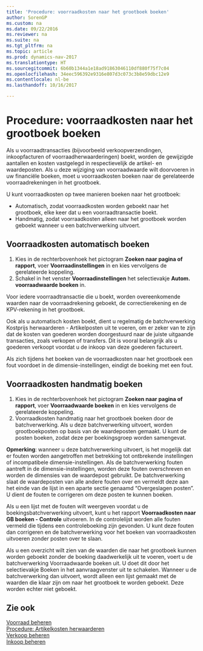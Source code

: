 ```yaml
---
title: 'Procedure: voorraadkosten naar het grootboek boeken'
author: SorenGP
ms.custom: na
ms.date: 09/22/2016
ms.reviewer: na
ms.suite: na
ms.tgt_pltfrm: na
ms.topic: article
ms.prod: dynamics-nav-2017
ms.translationtype: HT
ms.sourcegitcommit: 6b60b1344a1e18ad91863046110df880f75f7c04
ms.openlocfilehash: 34eec596392e9316e807d3c073c3b8e59dbc12e9
ms.contentlocale: nl-be
ms.lasthandoff: 10/16/2017

---
```


# <a name="how-to-post-inventory-costs-to-the-general-ledger"></a>Procedure: voorraadkosten naar het grootboek boeken   
Als u voorraadtransacties (bijvoorbeeld verkoopverzendingen, inkoopfacturen of voorraadherwaarderingen) boekt, worden de gewijzigde aantallen en kosten vastgelegd in respectievelijk de artikel- en waardeposten. Als u deze wijziging van voorraadwaarde wilt doorvoeren in uw financiële boeken, moet u voorraadkosten boeken naar de gerelateerde voorraadrekeningen in het grootboek.

U kunt voorraadkosten op twee manieren boeken naar het grootboek:

- Automatisch, zodat voorraadkosten worden geboekt naar het grootboek, elke keer dat u een voorraadtransactie boekt.
- Handmatig, zodat voorraadkosten alleen naar het grootboek worden geboekt wanneer u een batchverwerking uitvoert.


## <a name="to-post-inventory-costs-automatically"></a>Voorraadkosten automatisch boeken
1. Kies in de rechterbovenhoek het pictogram **Zoeken naar pagina of rapport**, voer **Voorraadinstellingen** in en kies vervolgens de gerelateerde koppeling.
2. Schakel in het venster **Voorraadinstellingen** het selectievakje **Autom. voorraadwaarde boeken** in.

Voor iedere voorraadtransactie die u boekt, worden overeenkomende waarden naar de voorraadrekening geboekt, de correctierekening en de KPV-rekening in het grootboek.

Ook als u automatisch kosten boekt, dient u regelmatig de batchverwerking Kostprijs herwaarderen - Artikelposten uit te voeren, om er zeker van te zijn dat de kosten van goederen worden doorgestuurd naar de juiste uitgaande transacties, zoals verkopen of transfers. Dit is vooral belangrijk als u goederen verkoopt voordat u de inkoop van deze goederen factureert.

Als zich tijdens het boeken van de voorraadkosten naar het grootboek een fout voordoet in de dimensie-instellingen, eindigt de boeking met een fout.

## <a name="to-post-inventory-costs-manually"></a>Voorraadkosten handmatig boeken
1. Kies in de rechterbovenhoek het pictogram **Zoeken naar pagina of rapport**, voer **Voorraadwaarde boeken** in en kies vervolgens de gerelateerde koppeling.
2. Voorraadkosten handmatig naar het grootboek boeken door de batchverwerking. Als u deze batchverwerking uitvoert, worden grootboekposten op basis van de waardeposten gemaakt. U kunt de posten boeken, zodat deze per boekingsgroep worden samengevat.

**Opmerking**: wanneer u deze batchverwerking uitvoert, is het mogelijk dat er fouten worden aangetroffen met betrekking tot ontbrekende instellingen of incompatibele dimensie-instellingen. Als de batchverwerking fouten aantreft in de dimensie-instellingen, worden deze fouten overschreven en worden de dimensies van de waardepost gebruikt. De batchverwerking slaat de waardeposten van alle andere fouten over en vermeldt deze aan het einde van de lijst in een aparte sectie genaamd “Overgeslagen posten”. U dient de fouten te corrigeren om deze posten te kunnen boeken.

Als u een lijst met de fouten wilt weergeven voordat u de boekingsbatchverwerking uitvoert, kunt u het rapport **Voorraadkosten naar GB boeken - Controle** uitvoeren. In de controlelijst worden alle fouten vermeld die tijdens een controleboeking zijn gevonden. U kunt deze fouten dan corrigeren en de batchverwerking voor het boeken van voorraadkosten uitvoeren zonder posten over te slaan.

Als u een overzicht wilt zien van de waarden die naar het grootboek kunnen worden geboekt zonder de boeking daadwerkelijk uit te voeren, voert u de batchverwerking Voorraadwaarde boeken uit. U doet dit door het selectievakje Boeken in het aanvraagvenster uit te schakelen. Wanneer u de batchverwerking dan uitvoert, wordt alleen een lijst gemaakt met de waarden die klaar zijn om naar het grootboek te worden geboekt. Deze worden echter niet geboekt.

## <a name="see-also"></a>Zie ook
[Voorraad beheren](inventory-manage-inventory.md)    
[Procedure: Artikelkosten herwaarderen](inventory-how-adjust-item-costs.md)  
[Verkoop beheren](sales-manage-sales.md)  
[Inkoop beheren](purchasing-manage-purchasing.md)

